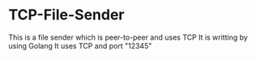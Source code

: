 # TCP-File-Sender
This is a file sender which is peer-to-peer and uses TCP
It is writting by using Golang
It uses TCP and port "12345"
